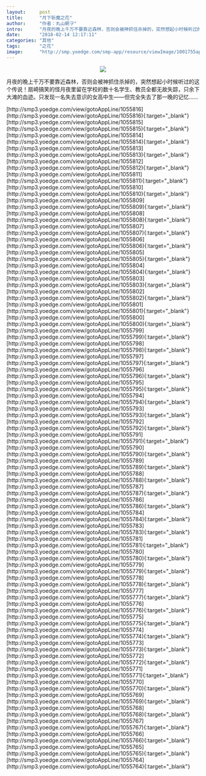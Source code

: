 ```yaml
---
layout:     post
title:      "月下斩魔之花"
author:     "作者：丸山朝ヲ"
intro:      "月夜的晚上千万不要靠近森林，否则会被神抓住杀掉的，突然想起小时候听过的这个传说！扇崎搞笑的怪月夜里留在学校的数十名学生、教员全都无故失踪，只余下大滩的血迹。只发现一名失去意识的女高中生——但完全失去了那一晚的记忆……"
date:       "2018-02-14 12:17:11"
categories: "其他"
tags:       "之花"
image:      "http://smp.yoedge.com/smp-app/resource/viewImage/1001755appline.png"
---
```

<div style="text-align: center">
<p><img src="http://smp.yoedge.com/smp-app/resource/viewImage/1001755appline.png"/></p>
</div>
<p class="post-meta">
<span>月夜的晚上千万不要靠近森林，否则会被神抓住杀掉的，突然想起小时候听过的这个传说！扇崎搞笑的怪月夜里留在学校的数十名学生、教员全都无故失踪，只余下大滩的血迹。只发现一名失去意识的女高中生——但完全失去了那一晚的记忆……</span>
</p>
[http://smp3.yoedge.com/view/gotoAppLine/1055816](http://smp3.yoedge.com/view/gotoAppLine/1055816){:target="_blank"}
[http://smp3.yoedge.com/view/gotoAppLine/1055815](http://smp3.yoedge.com/view/gotoAppLine/1055815){:target="_blank"}
[http://smp3.yoedge.com/view/gotoAppLine/1055814](http://smp3.yoedge.com/view/gotoAppLine/1055814){:target="_blank"}
[http://smp3.yoedge.com/view/gotoAppLine/1055813](http://smp3.yoedge.com/view/gotoAppLine/1055813){:target="_blank"}
[http://smp3.yoedge.com/view/gotoAppLine/1055812](http://smp3.yoedge.com/view/gotoAppLine/1055812){:target="_blank"}
[http://smp3.yoedge.com/view/gotoAppLine/1055811](http://smp3.yoedge.com/view/gotoAppLine/1055811){:target="_blank"}
[http://smp3.yoedge.com/view/gotoAppLine/1055810](http://smp3.yoedge.com/view/gotoAppLine/1055810){:target="_blank"}
[http://smp3.yoedge.com/view/gotoAppLine/1055809](http://smp3.yoedge.com/view/gotoAppLine/1055809){:target="_blank"}
[http://smp3.yoedge.com/view/gotoAppLine/1055808](http://smp3.yoedge.com/view/gotoAppLine/1055808){:target="_blank"}
[http://smp3.yoedge.com/view/gotoAppLine/1055807](http://smp3.yoedge.com/view/gotoAppLine/1055807){:target="_blank"}
[http://smp3.yoedge.com/view/gotoAppLine/1055806](http://smp3.yoedge.com/view/gotoAppLine/1055806){:target="_blank"}
[http://smp3.yoedge.com/view/gotoAppLine/1055805](http://smp3.yoedge.com/view/gotoAppLine/1055805){:target="_blank"}
[http://smp3.yoedge.com/view/gotoAppLine/1055804](http://smp3.yoedge.com/view/gotoAppLine/1055804){:target="_blank"}
[http://smp3.yoedge.com/view/gotoAppLine/1055803](http://smp3.yoedge.com/view/gotoAppLine/1055803){:target="_blank"}
[http://smp3.yoedge.com/view/gotoAppLine/1055802](http://smp3.yoedge.com/view/gotoAppLine/1055802){:target="_blank"}
[http://smp3.yoedge.com/view/gotoAppLine/1055801](http://smp3.yoedge.com/view/gotoAppLine/1055801){:target="_blank"}
[http://smp3.yoedge.com/view/gotoAppLine/1055800](http://smp3.yoedge.com/view/gotoAppLine/1055800){:target="_blank"}
[http://smp3.yoedge.com/view/gotoAppLine/1055799](http://smp3.yoedge.com/view/gotoAppLine/1055799){:target="_blank"}
[http://smp3.yoedge.com/view/gotoAppLine/1055798](http://smp3.yoedge.com/view/gotoAppLine/1055798){:target="_blank"}
[http://smp3.yoedge.com/view/gotoAppLine/1055797](http://smp3.yoedge.com/view/gotoAppLine/1055797){:target="_blank"}
[http://smp3.yoedge.com/view/gotoAppLine/1055796](http://smp3.yoedge.com/view/gotoAppLine/1055796){:target="_blank"}
[http://smp3.yoedge.com/view/gotoAppLine/1055795](http://smp3.yoedge.com/view/gotoAppLine/1055795){:target="_blank"}
[http://smp3.yoedge.com/view/gotoAppLine/1055794](http://smp3.yoedge.com/view/gotoAppLine/1055794){:target="_blank"}
[http://smp3.yoedge.com/view/gotoAppLine/1055793](http://smp3.yoedge.com/view/gotoAppLine/1055793){:target="_blank"}
[http://smp3.yoedge.com/view/gotoAppLine/1055792](http://smp3.yoedge.com/view/gotoAppLine/1055792){:target="_blank"}
[http://smp3.yoedge.com/view/gotoAppLine/1055791](http://smp3.yoedge.com/view/gotoAppLine/1055791){:target="_blank"}
[http://smp3.yoedge.com/view/gotoAppLine/1055790](http://smp3.yoedge.com/view/gotoAppLine/1055790){:target="_blank"}
[http://smp3.yoedge.com/view/gotoAppLine/1055789](http://smp3.yoedge.com/view/gotoAppLine/1055789){:target="_blank"}
[http://smp3.yoedge.com/view/gotoAppLine/1055788](http://smp3.yoedge.com/view/gotoAppLine/1055788){:target="_blank"}
[http://smp3.yoedge.com/view/gotoAppLine/1055787](http://smp3.yoedge.com/view/gotoAppLine/1055787){:target="_blank"}
[http://smp3.yoedge.com/view/gotoAppLine/1055786](http://smp3.yoedge.com/view/gotoAppLine/1055786){:target="_blank"}
[http://smp3.yoedge.com/view/gotoAppLine/1055784](http://smp3.yoedge.com/view/gotoAppLine/1055784){:target="_blank"}
[http://smp3.yoedge.com/view/gotoAppLine/1055783](http://smp3.yoedge.com/view/gotoAppLine/1055783){:target="_blank"}
[http://smp3.yoedge.com/view/gotoAppLine/1055781](http://smp3.yoedge.com/view/gotoAppLine/1055781){:target="_blank"}
[http://smp3.yoedge.com/view/gotoAppLine/1055780](http://smp3.yoedge.com/view/gotoAppLine/1055780){:target="_blank"}
[http://smp3.yoedge.com/view/gotoAppLine/1055779](http://smp3.yoedge.com/view/gotoAppLine/1055779){:target="_blank"}
[http://smp3.yoedge.com/view/gotoAppLine/1055778](http://smp3.yoedge.com/view/gotoAppLine/1055778){:target="_blank"}
[http://smp3.yoedge.com/view/gotoAppLine/1055777](http://smp3.yoedge.com/view/gotoAppLine/1055777){:target="_blank"}
[http://smp3.yoedge.com/view/gotoAppLine/1055776](http://smp3.yoedge.com/view/gotoAppLine/1055776){:target="_blank"}
[http://smp3.yoedge.com/view/gotoAppLine/1055775](http://smp3.yoedge.com/view/gotoAppLine/1055775){:target="_blank"}
[http://smp3.yoedge.com/view/gotoAppLine/1055774](http://smp3.yoedge.com/view/gotoAppLine/1055774){:target="_blank"}
[http://smp3.yoedge.com/view/gotoAppLine/1055773](http://smp3.yoedge.com/view/gotoAppLine/1055773){:target="_blank"}
[http://smp3.yoedge.com/view/gotoAppLine/1055772](http://smp3.yoedge.com/view/gotoAppLine/1055772){:target="_blank"}
[http://smp3.yoedge.com/view/gotoAppLine/1055771](http://smp3.yoedge.com/view/gotoAppLine/1055771){:target="_blank"}
[http://smp3.yoedge.com/view/gotoAppLine/1055770](http://smp3.yoedge.com/view/gotoAppLine/1055770){:target="_blank"}
[http://smp3.yoedge.com/view/gotoAppLine/1055769](http://smp3.yoedge.com/view/gotoAppLine/1055769){:target="_blank"}
[http://smp3.yoedge.com/view/gotoAppLine/1055768](http://smp3.yoedge.com/view/gotoAppLine/1055768){:target="_blank"}
[http://smp3.yoedge.com/view/gotoAppLine/1055767](http://smp3.yoedge.com/view/gotoAppLine/1055767){:target="_blank"}
[http://smp3.yoedge.com/view/gotoAppLine/1055766](http://smp3.yoedge.com/view/gotoAppLine/1055766){:target="_blank"}
[http://smp3.yoedge.com/view/gotoAppLine/1055765](http://smp3.yoedge.com/view/gotoAppLine/1055765){:target="_blank"}
[http://smp3.yoedge.com/view/gotoAppLine/1055764](http://smp3.yoedge.com/view/gotoAppLine/1055764){:target="_blank"}


